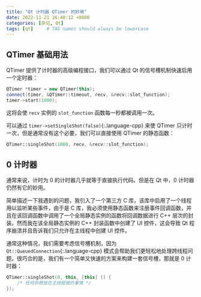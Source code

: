 ```yaml
---
title: "Qt 计时器 QTimer 的妙用"
date: 2022-11-21 16:48:12 +0800
categories: [杂记, Qt]
tags: [qt]     # TAG names should always be lowercase
---
```


## QTimer 基础用法

QTimer 提供了计时器的高级编程接口，我们可以通过 Qt 的信号槽机制快速启用一个定时器：

```cpp
QTimer *timer = new QTimer(this);
connect(timer, &QTimer::timeout, recv, &recv::slot_function);
timer->start(1000);
```

这将会使 `recv` 实例的 `slot_function` 函数每一秒都被调用一次。

可以通过 `timer->setSingleShot(false)`{:.language-cpp} 来使 QTimer 只计时一次，但是通常没有这个必要，我们可以直接使用 QTimer 的静态函数：

```cpp
QTimer::singleShot(1000, recv, &recv::slot_function);
```

## 0 计时器

通常来说，计时为 0 的计时器几乎就等于直接执行代码。但是在 Qt 中，0 计时器仍然有它的妙用。

简单描述一下我遇到的问题，我引入了一个第三方 C 库，该库中启用了一个线程用以监听某些事件，由于是 C 库，我必须使用静态函数来注册事件回调函数，并且在该回调函数中调用了一个全局静态实例的函数将回调数据进行 C++ 层次的封装。然而我在该全局静态实例的 C++ 封装函数中创建了 UI 控件，这会导致 Qt 程序崩溃并且告诉我们只允许在主线程中创建 UI 控件。

通常这种情况，我们需要考虑信号槽机制，因为 `Qt::QueuedConnection`{:.language-cpp} 模式会帮助我们更轻松地处理跨线程问题。很巧合的是，我们有一个简单又快速的方案来构建一套信号槽，那就是 0 计时器：

```cpp
QTimer::singleShot(0, this, [this] () {
    /* 任何你想放在主线程做的事情 */
});
```
